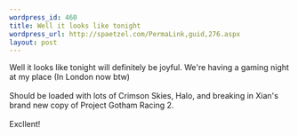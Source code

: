 ```yaml
--- 
wordpress_id: 460
title: Well it looks like tonight
wordpress_url: http://spaetzel.com/PermaLink,guid,276.aspx
layout: post
---
```

Well it looks like tonight will definitely be joyful. We're having a gaming night at my place (In London now btw)<br />
        <br />
        Should be loaded with lots of Crimson Skies, Halo, and breaking in Xian's brand new
        copy of Project Gotham Racing 2.<br />
        <br />
        Excllent!<img width="0" height="0" src="http://spaetzel.com/aggbug.ashx?id=276" />
